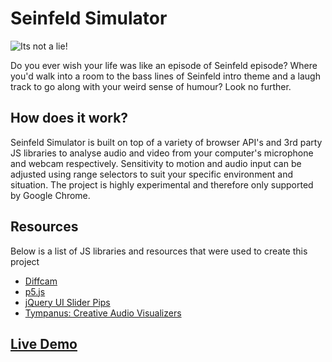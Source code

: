 # Seinfeld Simulator

![Its not a lie!](https://media.giphy.com/media/j0a8Kr0uDKQec/giphy.gif)

Do you ever wish your life was like an episode of Seinfeld episode? Where you'd walk into a room to the bass lines of Seinfeld intro theme and a laugh track to go along with your weird sense of humour? Look no further.

## How does it work?

Seinfeld Simulator is built on top of a variety of browser API's and 3rd party JS libraries to analyse audio and video from your computer's microphone and webcam respectively. Sensitivity to motion and audio input can be adjusted using range selectors to suit your specific environment and situation. The project is highly experimental and therefore only supported by Google Chrome.

## Resources

Below is a list of JS libraries and resources that were used to create this project

* [Diffcam](http://diffcam.com/)
* [p5.js](https://p5js.org/)
* [jQuery UI Slider Pips](https://github.com/simeydotme/jQuery-ui-Slider-Pips)
* [Tympanus: Creative Audio Visualizers](https://tympanus.net/codrops/2018/03/06/creative-audio-visualizers/)

## [Live Demo](https://github.com/shahabqamar/seinfeld)
